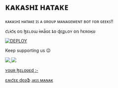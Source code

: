 # ᴋᴀᴋᴀꜱʜɪ ʜᴀᴛᴀᴋᴇ 

ᴋᴀᴋᴀꜱʜɪ ʜᴀᴛᴀᴋᴇ ɪꜱ ᴀ ɢʀᴏᴜᴘ ᴍᴀɴᴀɢᴇᴍᴇɴᴛ ʙᴏᴛ ꜰᴏʀ ɢᴇᴇᴋꜱ!! 

ƈʟɨƈӄ օռ ɮɛʟօա ɨʍǟɢɛ ȶօ ɖɛքʟօʏ օռ ɦɛʀօӄʊ

[![DEPLOY](https://telegra.ph/file/e9668f751f6faaadd52c2.jpg)](https://heroku.com/deploy?template=https://github.com/JassManak1125/EMCEE)

Keep supporting us 😉

<a href="https://github.com/JassManak1125/emcee" alt="GitHub repo size"> <img src="https://img.shields.io/github/repo-size/JassManak1125/emcee" />
<a href="https://t.me/Emcee_Support" alt="Telegram!"> <img src="https://aleen42.github.io/badges/src/telegram.svg" /> 


ʏօʊʀ ɮɛʟօʋɛɖ :-

[ɛʍƈɛɛ ɖɛʋֆ](https://t.me/Emcee_Devs)
[ᴊᴀꜱꜱ ᴍᴀɴᴀᴋ](https://t.me/Its_JassManak)
